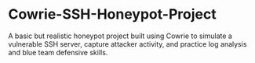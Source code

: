 # Cowrie-SSH-Honeypot-Project
A basic but realistic honeypot project built using Cowrie to simulate a vulnerable SSH server, capture attacker activity, and practice log analysis and blue team defensive skills.
